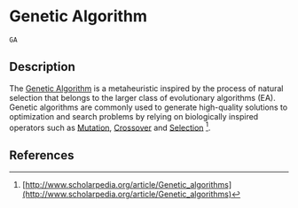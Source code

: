 # Genetic Algorithm

```@docs
GA
```

## Description

The [Genetic Algorithm](https://en.wikipedia.org/wiki/Genetic_algorithm)  is a metaheuristic inspired by the process of natural selection that belongs to the larger class of evolutionary algorithms (EA). Genetic algorithms are commonly used to generate high-quality solutions to optimization and search problems by relying on biologically inspired operators such as [Mutation](@ref), [Crossover](@ref) and [Selection](@ref) [^1].

## References

[^1]: [http://www.scholarpedia.org/article/Genetic_algorithms](http://www.scholarpedia.org/article/Genetic_algorithms)
